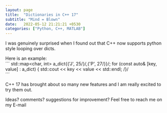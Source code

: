 ```yaml
---
layout: page
title:  "Dictionaries in C++ 17"
subtitle: "Mind = Blown"
date:   2022-05-12 21:21:21 +0530
categories: ["Python, C++, MATLAB"]
---
```


I was genuinely surprised when I found out that C++ now supports python style looping over dicts.  

Here is an example:  
´´´
std::map<char, int> a_dict{{'J', 25/\}/,{'P', 27/\}\}/;
for (const auto& [key, value] : a_dict) {
  std::cout << key << value << std::endl;
/\}/  
´´´  

C++ 17 has brought about so many new features and I am really excited to try them out.

Ideas? comments? suggestions for improvement?
Feel free to reach me on my E-mail




